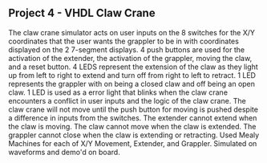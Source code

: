 ## Project 4 - VHDL Claw Crane
The claw crane simulator acts on user inputs on the 8 switches for the X/Y coordinates that the user wants the grappler to be in with coordinates displayed 
on the 2 7-segment displays. 4 push buttons are used for the activation of the extender, the activation of the grappler, moving the claw, and a reset 
button. 4 LEDS represent the extension of the claw as they light up from left to right to extend and turn off from right to left to retract. 1 LED 
represents the grappler with on being a closed claw and off being an open claw. 1 LED is used as a error light that blinks when the claw crane encounters 
a conflict in user inputs and the logic of the claw crane. The claw crane will not move until the push button for moving is pushed despite a difference 
in inputs from the switches. The extender cannot extend when the claw is moving. The claw cannot move when the claw is extended. The grappler cannot close 
when the claw is extending or retracting. Used Mealy Machines for each of X/Y Movement, Extender, and Grappler. Simulated on waveforms and demo'd on board. 
